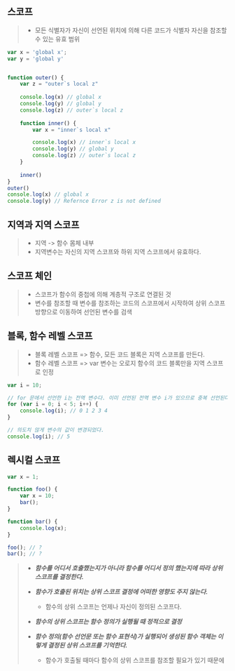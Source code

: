 ## 스코프

> * 모든 식별자가 자신이 선언된 위치에 의해 다른 코드가 식별자 자신을 참조할 수 있는 유효 범위

```javascript
var x = 'global x';
var y = 'global y'


function outer() {
    var z = "outer`s local z"
    
    console.log(x) // global x
    console.log(y) // global y
    console.log(z) // outer`s local z
    
    function inner() {
        var x = "inner`s local x"

        console.log(x) // inner`s local x
        console.log(y) // global y
        console.log(z) // outer`s local z
    }
    
    inner()
}
outer()
console.log(x) // global x
console.log(y) // Refernce Error z is not defined
```

## 지역과 지역 스코프

>* 지역 -> 함수 몸체 내부
>* 지역변수는 자신의 지역 스코프와 하위 지역 스코프에서 유효하다.


## 스코프 체인

>* 스코프가 함수의 중첩에 의해 계층적 구조로 연결된 것
>* 변수를 참조할 때 변수를 참조하는 코드의 스코프에서 시작하여 상위 스코프 방향으로 이동하여 선언된 변수를 검색


## 블록, 함수  레벨 스코프
> * 블록 레벨 스코프 => 함수, 모든 코드 블록은 지역 스코프를 만든다.
> * 함수 레벨 스코프 => var 변수는 오로지 함수의 코드 블록만을 지역 스코프로 인정


```javascript
var i = 10;

// for 문에서 선언한 i는 전역 변수다. 이미 선언된 전역 변수 i가 있으므로 중복 선언된다.
for (var i = 0; i < 5; i++) {
    console.log(i); // 0 1 2 3 4
}

// 의도치 않게 변수의 값이 변경되었다.
console.log(i); // 5
```


## 렉시컬 스코프
```javascript
var x = 1;

function foo() {
    var x = 10;
    bar();
}

function bar() {
    console.log(x);
}

foo(); // ?
bar(); // ?
```

> * ***함수를 어디서 호출했는지가 아니라 함수를 어디서 정의 했는지에 따라 상위 스코프를 결정한다.***
> 
> 
> * ***함수가 호출된 위치는 상위 스코프 결정에 어떠한 영향도 주지 않는다.***
>   * 함수의 상위 스코프는 언제나 자신이 정의된 스코프다.
> 
> 
> * ***함수의 상위 스코프는 함수 정의가 실행될 때 정적으로 결정***
> 
> 
> * ***함수 정의(함수 선언문 또는 함수 표현식)가 실행되어 생성된 함수 객체는 이렇게 결정된 상위 스코프를 기억한다.***
>   * 함수가 호출될 때마다 함수의 상위 스코프를 참조할 필요가 있기 때문에